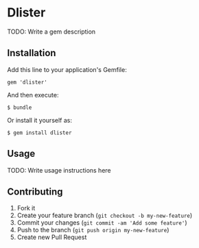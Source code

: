 # Dlister

TODO: Write a gem description

## Installation

Add this line to your application's Gemfile:

    gem 'dlister'

And then execute:

    $ bundle

Or install it yourself as:

    $ gem install dlister

## Usage

TODO: Write usage instructions here

## Contributing

1. Fork it
2. Create your feature branch (`git checkout -b my-new-feature`)
3. Commit your changes (`git commit -am 'Add some feature'`)
4. Push to the branch (`git push origin my-new-feature`)
5. Create new Pull Request
